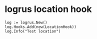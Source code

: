 # logrus location hook

    log := logrus.New()
    log.Hooks.Add(new(LocationHook))
    log.Info("Test location")

